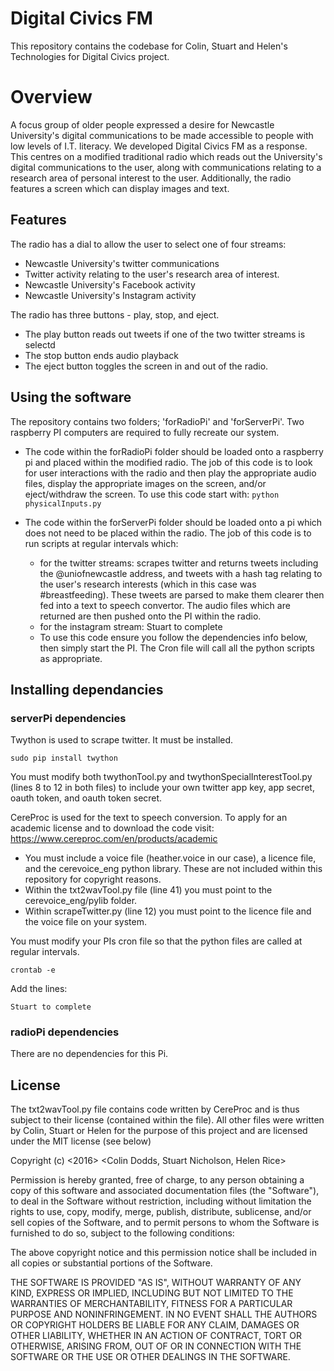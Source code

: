 # Digital Civics FM

This repository contains the codebase for Colin, Stuart and Helen's Technologies for Digital Civics project.

# Overview

A focus group of older people expressed a desire for Newcastle University's digital communications to be made accessible to people with low levels of I.T. literacy. We developed Digital Civics FM as a response. This centres on a modified traditional radio which reads out the University's digital communications to the user, along with communications relating to a research area of personal interest to the user. Additionally, the radio features a screen which can display images and text. 

## Features

The radio has a dial to allow the user to select one of four streams:

* Newcastle University's twitter communications
* Twitter activity relating to the user's research area of interest.
* Newcastle University's Facebook activity
* Newcastle University's Instagram activity

The radio has three buttons - play, stop, and eject.
+ The play button reads out tweets if one of the two twitter streams is selectd
+ The stop button ends audio playback
+ The eject button toggles the screen in and out of the radio. 

## Using the software

The repository contains two folders; 'forRadioPi' and 'forServerPi'. Two raspberry PI computers are required to fully recreate our system.

+ The code within the forRadioPi folder should be loaded onto a raspberry pi and placed within the modified radio. The job of this code is to look for user interactions with the radio and then play the appropriate audio files, display the appropriate images on the screen, and/or eject/withdraw the screen. To use this code start with: `python physicalInputs.py`

+ The code within the forServerPi folder should be loaded onto a pi which does not need to be placed within the radio. The job of this code is to run scripts at regular intervals which:
    - for the twitter streams: scrapes twitter and returns tweets including the @uniofnewcastle address, and tweets with a hash tag relating to the user's research interests (which in this case was #breastfeeding). These tweets are parsed to make them clearer then fed into a text to speech convertor. The audio files which are returned are then pushed onto the PI within the radio.
    - for the instagram stream: Stuart to complete
    - To use this code ensure you follow the dependencies info below, then simply start the PI. The Cron file will call all the python scripts as appropriate. 

## Installing dependancies

### serverPi dependencies

Twython is used to scrape twitter. It must be installed. 
    
    sudo pip install twython
  
You must modify both twythonTool.py and twythonSpecialInterestTool.py (lines 8 to 12 in both files) to include your own twitter app key, app secret, oauth token, and oauth token secret. 

CereProc is used for the text to speech conversion. To apply for an academic license and to download the code visit: https://www.cereproc.com/en/products/academic 
+ You must include a voice file (heather.voice in our case), a licence file, and the cerevoice_eng python library. These are not included within this repository for copyright reasons. 
+ Within the txt2wavTool.py file (line 41) you must point to the cerevoice_eng/pylib folder. 
+ Within scrapeTwitter.py (line 12) you must point to the licence file and the voice file on your system.

You must modify your PIs cron file so that the python files are called at regular intervals.

    crontab -e

Add the lines:

    Stuart to complete
    
### radioPi dependencies

There are no dependencies for this Pi.



## License
The txt2wavTool.py file contains code written by CereProc and is thus subject to their license (contained within the file). All other files were written by Colin, Stuart or Helen for the purpose of this project and are licensed under the MIT license (see below)

Copyright (c) <2016> <Colin Dodds, Stuart Nicholson, Helen Rice>

Permission is hereby granted, free of charge, to any person obtaining a copy of this software and associated documentation files (the "Software"), to deal in the Software without restriction, including without limitation the rights to use, copy, modify, merge, publish, distribute, sublicense, and/or sell copies of the Software, and to permit persons to whom the Software is furnished to do so, subject to the following conditions:

The above copyright notice and this permission notice shall be included in all copies or substantial portions of the Software.

THE SOFTWARE IS PROVIDED "AS IS", WITHOUT WARRANTY OF ANY KIND, EXPRESS OR IMPLIED, INCLUDING BUT NOT LIMITED TO THE WARRANTIES OF MERCHANTABILITY, FITNESS FOR A PARTICULAR PURPOSE AND NONINFRINGEMENT. IN NO EVENT SHALL THE AUTHORS OR COPYRIGHT HOLDERS BE LIABLE FOR ANY CLAIM, DAMAGES OR OTHER LIABILITY, WHETHER IN AN ACTION OF CONTRACT, TORT OR OTHERWISE, ARISING FROM, OUT OF OR IN CONNECTION WITH THE SOFTWARE OR THE USE OR OTHER DEALINGS IN THE SOFTWARE.
